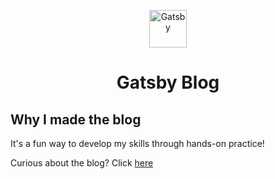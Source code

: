 <p align="center">
  <a href="https://www.gatsbyjs.com/?utm_source=starter&utm_medium=readme&utm_campaign=minimal-starter">
    <img alt="Gatsby" src="https://www.gatsbyjs.com/Gatsby-Monogram.svg" width="60" />
  </a>
</p>
<h1 align="center">
  Gatsby Blog
</h1>



## Why I made the blog
<p> It's a fun way to develop my skills through hands-on practice!
  
Curious about the blog? Click [here](#)

